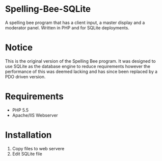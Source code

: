 # Spelling-Bee-SQLite
A spelling bee program that has a client input, a master display and a moderator panel. Written in PHP and for SQLite deployments.

# Notice
This is the original version of the Spelling Bee program. It was designed to use SQLite as the database engine to reduce requirements however the performance of this was deemed lacking and has since been replaced by a PDO driven version.

# Requirements
* PHP 5.5 
* Apache/IIS Webserver

# Installation
1. Copy files to web servere
2. Edit SQLite file
